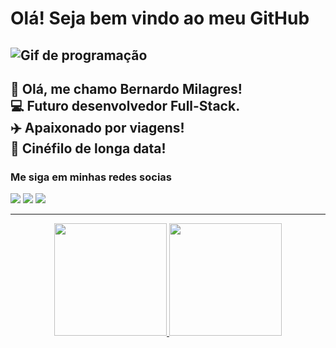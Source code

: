 # Olá! Seja bem vindo ao meu GitHub

![Gif de programação](https://media1.tenor.com/m/zn8iyusePtgAAAAC/joy.gif)
-------------

👴 Olá, me chamo Bernardo Milagres! <br>
 💻 Futuro desenvolvedor Full-Stack. <br>
 ✈️ Apaixonado por viagens!<br>
  🎥 Cinéfilo de longa data!
------
 ### Me siga em minhas redes socias

 <div> 
  <a href="https://instagram.com/becml_" target="_blank"><img src="https://img.shields.io/badge/-Instagram-%23E4405F?style=for-the-badge&logo=instagram&logoColor=white" target="_blank"></a>
  <a href = "mailto:bernardomilagres18@gmail.com"><img src="https://img.shields.io/badge/-Gmail-%23333?style=for-the-badge&logo=gmail&logoColor=white" target="_blank"></a>
  <a href="https://www.linkedin.com/in/bernardo-milagres-055550239/" target="_blank"><img src="https://img.shields.io/badge/-LinkedIn-%230077B5?style=for-the-badge&logo=linkedin&logoColor=white" target="_blank"></a> 
  </div>

  ----


  <div align="center">
  <a href="https://github.com/Milagres18">
  <img height="180em" src="https://github-readme-stats.vercel.app/api?username=Milagres18&show_icons=true&theme=dracula&include_all_commits=true&count_private=true"/>
  <img height="180em" src="https://github-readme-stats.vercel.app/api/top-langs/?username=Milagres18&layout=compact&langs_count=7&theme=dracula"/>
</div>
  

  

